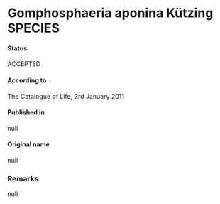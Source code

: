 # Gomphosphaeria aponina Kützing SPECIES

#### Status
ACCEPTED

#### According to
The Catalogue of Life, 3rd January 2011

#### Published in
null

#### Original name
null

### Remarks
null